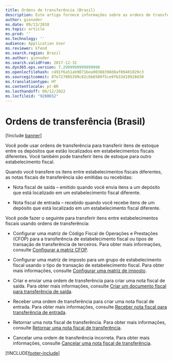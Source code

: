 ```yaml
---
title: Ordens de transferência (Brasil)
description: Este artigo fornece informações sobre as ordens de transferência do Brasil.
author: gionoder
ms.date: 09/13/2018
ms.topic: article
ms.prod: ''
ms.technology: ''
audience: Application User
ms.reviewer: kfend
ms.search.region: Brazil
ms.author: gionoder
ms.search.validFrom: 2017-12-31
ms.dyn365.ops.version: 7.2999999999999998
ms.openlocfilehash: c491f6a51ab9071bea90388398d8af09401029c3
ms.sourcegitcommit: 87e727005399c82cbb6509f5ce9fb33d18928d30
ms.translationtype: HT
ms.contentlocale: pt-BR
ms.lasthandoff: 08/12/2022
ms.locfileid: "9280652"
---
```

# <a name="transfer-orders-brazil"></a>Ordens de transferência (Brasil)

[!include [banner](../includes/banner.md)]

Você pode usar ordens de transferência para transferir itens de estoque entre os depósitos que estão localizados em estabelecimentos fiscais diferentes. Você também pode transferir itens de estoque para outro estabelecimento fiscal.

Quando você transfere os itens entre estabelecimentos fiscais diferentes, as notas fiscais de transferência são emitidas ou recebidas:

  - Nota fiscal de saída – emitido quando você envia itens a um depósito que está localizado em um estabelecimento fiscal diferente.
  
  - Nota fiscal de entrada – recebido quando você recebe itens de um depósito que está localizado em um estabelecimento fiscal diferente.

Você pode fazer o seguinte para transferir itens entre estabelecimentos fiscais usando ordens de transferência:

  - Configurar uma matriz de Código Fiscal de Operações e Prestações (CFOP) para a transferência de estabelecimento fiscal ou tipos de transação de transferência de terceiros. Para obter mais informações, consulte [Configurar a matriz CFOP](/dynamicsax-2012/appuser-itpro/bra-set-up-the-cfop-matrix?branch=master).

  - Configurar uma matriz de imposto para um grupo de estabelecimento fiscal usando o tipo de transação de estabelecimento fiscal. Para obter mais informações, consulte [Configurar uma matriz de imposto](/dynamicsax-2012/appuser-itpro/bra-set-up-a-tax-matrix?branch=master).

  - Criar e enviar uma ordem de transferência para criar uma nota fiscal de saída. Para obter mais informações, consulte [Criar um documento fiscal para transferência de saída](/dynamicsax-2012/appuser-itpro/bra-create-an-outbound-transfer-fiscal-document?branch=master).

  - Receber uma ordem de transferência para criar uma nota fiscal de entrada. Para obter mais informações, consulte [Receber nota fiscal para transferência de entrada](/dynamicsax-2012/appuser-itpro/bra-receive-an-inbound-transfer-fiscal-document?branch=master).

  - Retornar uma nota fiscal de transferência. Para obter mais informações, consulte [Retornar uma nota fiscal de transferência](/dynamicsax-2012/appuser-itpro/bra-return-a-transfer-fiscal-document?branch=master).

  - Cancelar uma ordem de transferência incorreta. Para obter mais informações, consulte [Cancelar uma nota fiscal de transferência](/dynamicsax-2012/appuser-itpro/bra-cancel-a-transfer-fiscal-document?branch=master).


[!INCLUDE[footer-include](../../includes/footer-banner.md)]
